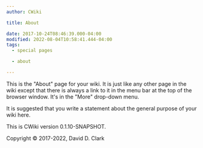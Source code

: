 ```yaml
---
author: CWiki

title: About

date: 2017-10-24T08:46:39.000-04:00
modified: 2022-08-04T10:58:41.444-04:00
tags:
  - special pages

  - about

---
```


This is the "About" page for your wiki. It is just like any other page in the wiki except that there is always a link to it in the menu bar at the top of the browser window. It's in the "More" drop-down menu.

It is suggested that you write a statement about the general purpose of your wiki here.

This is CWiki version 0.1.10-SNAPSHOT.

Copyright © 2017-2022, David D. Clark